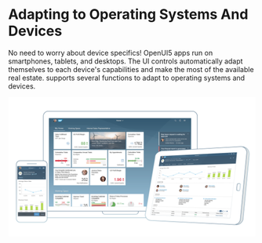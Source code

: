<!-- loio50eadaac8d2e49ee8996dc2b560cb76b -->

# Adapting to Operating Systems And Devices

No need to worry about device specifics! OpenUI5 apps run on smartphones, tablets, and desktops. The UI controls automatically adapt themselves to each device's capabilities and make the most of the available real estate. supports several functions to adapt to operating systems and devices.

![](images/Responsiveness_4d2ab35.png)


